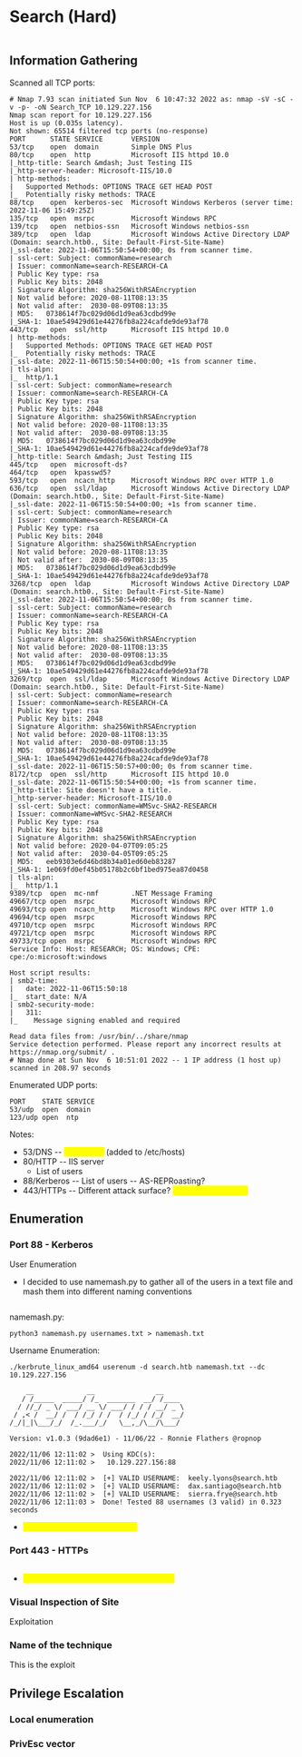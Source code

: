 # Search (Hard)

<figure><img src="../../../.gitbook/assets/Search.png" alt=""><figcaption></figcaption></figure>

## Information Gathering

Scanned all TCP ports:

```
# Nmap 7.93 scan initiated Sun Nov  6 10:47:32 2022 as: nmap -sV -sC -v -p- -oN Search_TCP 10.129.227.156
Nmap scan report for 10.129.227.156
Host is up (0.035s latency).
Not shown: 65514 filtered tcp ports (no-response)
PORT      STATE SERVICE       VERSION
53/tcp    open  domain        Simple DNS Plus
80/tcp    open  http          Microsoft IIS httpd 10.0
|_http-title: Search &mdash; Just Testing IIS
|_http-server-header: Microsoft-IIS/10.0
| http-methods: 
|   Supported Methods: OPTIONS TRACE GET HEAD POST
|_  Potentially risky methods: TRACE
88/tcp    open  kerberos-sec  Microsoft Windows Kerberos (server time: 2022-11-06 15:49:25Z)
135/tcp   open  msrpc         Microsoft Windows RPC
139/tcp   open  netbios-ssn   Microsoft Windows netbios-ssn
389/tcp   open  ldap          Microsoft Windows Active Directory LDAP (Domain: search.htb0., Site: Default-First-Site-Name)
|_ssl-date: 2022-11-06T15:50:54+00:00; 0s from scanner time.
| ssl-cert: Subject: commonName=research
| Issuer: commonName=search-RESEARCH-CA
| Public Key type: rsa
| Public Key bits: 2048
| Signature Algorithm: sha256WithRSAEncryption
| Not valid before: 2020-08-11T08:13:35
| Not valid after:  2030-08-09T08:13:35
| MD5:   0738614f7bc029d06d1d9ea63cdbd99e
|_SHA-1: 10ae549429d61e44276fb8a224cafde9de93af78
443/tcp   open  ssl/http      Microsoft IIS httpd 10.0
| http-methods: 
|   Supported Methods: OPTIONS TRACE GET HEAD POST
|_  Potentially risky methods: TRACE
|_ssl-date: 2022-11-06T15:50:54+00:00; +1s from scanner time.
| tls-alpn: 
|_  http/1.1
| ssl-cert: Subject: commonName=research
| Issuer: commonName=search-RESEARCH-CA
| Public Key type: rsa
| Public Key bits: 2048
| Signature Algorithm: sha256WithRSAEncryption
| Not valid before: 2020-08-11T08:13:35
| Not valid after:  2030-08-09T08:13:35
| MD5:   0738614f7bc029d06d1d9ea63cdbd99e
|_SHA-1: 10ae549429d61e44276fb8a224cafde9de93af78
|_http-title: Search &mdash; Just Testing IIS
445/tcp   open  microsoft-ds?
464/tcp   open  kpasswd5?
593/tcp   open  ncacn_http    Microsoft Windows RPC over HTTP 1.0
636/tcp   open  ssl/ldap      Microsoft Windows Active Directory LDAP (Domain: search.htb0., Site: Default-First-Site-Name)
|_ssl-date: 2022-11-06T15:50:54+00:00; +1s from scanner time.
| ssl-cert: Subject: commonName=research
| Issuer: commonName=search-RESEARCH-CA
| Public Key type: rsa
| Public Key bits: 2048
| Signature Algorithm: sha256WithRSAEncryption
| Not valid before: 2020-08-11T08:13:35
| Not valid after:  2030-08-09T08:13:35
| MD5:   0738614f7bc029d06d1d9ea63cdbd99e
|_SHA-1: 10ae549429d61e44276fb8a224cafde9de93af78
3268/tcp  open  ldap          Microsoft Windows Active Directory LDAP (Domain: search.htb0., Site: Default-First-Site-Name)
|_ssl-date: 2022-11-06T15:50:54+00:00; 0s from scanner time.
| ssl-cert: Subject: commonName=research
| Issuer: commonName=search-RESEARCH-CA
| Public Key type: rsa
| Public Key bits: 2048
| Signature Algorithm: sha256WithRSAEncryption
| Not valid before: 2020-08-11T08:13:35
| Not valid after:  2030-08-09T08:13:35
| MD5:   0738614f7bc029d06d1d9ea63cdbd99e
|_SHA-1: 10ae549429d61e44276fb8a224cafde9de93af78
3269/tcp  open  ssl/ldap      Microsoft Windows Active Directory LDAP (Domain: search.htb0., Site: Default-First-Site-Name)
| ssl-cert: Subject: commonName=research
| Issuer: commonName=search-RESEARCH-CA
| Public Key type: rsa
| Public Key bits: 2048
| Signature Algorithm: sha256WithRSAEncryption
| Not valid before: 2020-08-11T08:13:35
| Not valid after:  2030-08-09T08:13:35
| MD5:   0738614f7bc029d06d1d9ea63cdbd99e
|_SHA-1: 10ae549429d61e44276fb8a224cafde9de93af78
|_ssl-date: 2022-11-06T15:50:57+00:00; 0s from scanner time.
8172/tcp  open  ssl/http      Microsoft IIS httpd 10.0
|_ssl-date: 2022-11-06T15:50:54+00:00; +1s from scanner time.
|_http-title: Site doesn't have a title.
|_http-server-header: Microsoft-IIS/10.0
| ssl-cert: Subject: commonName=WMSvc-SHA2-RESEARCH
| Issuer: commonName=WMSvc-SHA2-RESEARCH
| Public Key type: rsa
| Public Key bits: 2048
| Signature Algorithm: sha256WithRSAEncryption
| Not valid before: 2020-04-07T09:05:25
| Not valid after:  2030-04-05T09:05:25
| MD5:   eeb9303e6d46bd8b34a01ed60eb83287
|_SHA-1: 1e069fd0ef45b05178b2c6bf1bed975ea87d0458
| tls-alpn: 
|_  http/1.1
9389/tcp  open  mc-nmf        .NET Message Framing
49667/tcp open  msrpc         Microsoft Windows RPC
49693/tcp open  ncacn_http    Microsoft Windows RPC over HTTP 1.0
49694/tcp open  msrpc         Microsoft Windows RPC
49710/tcp open  msrpc         Microsoft Windows RPC
49721/tcp open  msrpc         Microsoft Windows RPC
49733/tcp open  msrpc         Microsoft Windows RPC
Service Info: Host: RESEARCH; OS: Windows; CPE: cpe:/o:microsoft:windows

Host script results:
| smb2-time: 
|   date: 2022-11-06T15:50:18
|_  start_date: N/A
| smb2-security-mode: 
|   311: 
|_    Message signing enabled and required

Read data files from: /usr/bin/../share/nmap
Service detection performed. Please report any incorrect results at https://nmap.org/submit/ .
# Nmap done at Sun Nov  6 10:51:01 2022 -- 1 IP address (1 host up) scanned in 208.97 seconds

```

Enumerated UDP ports:

```
PORT    STATE SERVICE
53/udp  open  domain
123/udp open  ntp
```

Notes:

* 53/DNS -- <mark style="color:yellow;">search.htb</mark> (added to /etc/hosts)
* 80/HTTP -- IIS server&#x20;
  * List of users
* 88/Kerberos -- List of users -- AS-REPRoasting?
* 443/HTTPs -- Different attack surface? <mark style="color:yellow;">research.search.htb</mark>

## Enumeration

### Port 88 - Kerberos

User Enumeration

* I decided to use namemash.py to gather all of the users in a text file and mash them into different naming conventions

<figure><img src="../../../.gitbook/assets/image (11).png" alt=""><figcaption></figcaption></figure>

namemash.py:

```
python3 namemash.py usernames.txt > namemash.txt
```

Username Enumeration:

```
./kerbrute_linux_amd64 userenum -d search.htb namemash.txt --dc 10.129.227.156

    __             __               __     
   / /_____  _____/ /_  _______  __/ /____ 
  / //_/ _ \/ ___/ __ \/ ___/ / / / __/ _ \
 / ,< /  __/ /  / /_/ / /  / /_/ / /_/  __/
/_/|_|\___/_/  /_.___/_/   \__,_/\__/\___/                                        

Version: v1.0.3 (9dad6e1) - 11/06/22 - Ronnie Flathers @ropnop

2022/11/06 12:11:02 >  Using KDC(s):
2022/11/06 12:11:02 >   10.129.227.156:88

2022/11/06 12:11:02 >  [+] VALID USERNAME:  keely.lyons@search.htb
2022/11/06 12:11:02 >  [+] VALID USERNAME:  dax.santiago@search.htb
2022/11/06 12:11:02 >  [+] VALID USERNAME:  sierra.frye@search.htb
2022/11/06 12:11:03 >  Done! Tested 88 usernames (3 valid) in 0.323 seconds
```

* <mark style="color:yellow;">We get three valid usernames!</mark>

### Port 443 - HTTPs

<figure><img src="../../../.gitbook/assets/image.png" alt=""><figcaption></figcaption></figure>

* <mark style="color:yellow;">Added research.search.htb to /etc/hosts</mark>

### Visual Inspection of Site



Exploitation

### Name of the technique

This is the exploit

## Privilege Escalation

### Local enumeration

### PrivEsc vector
